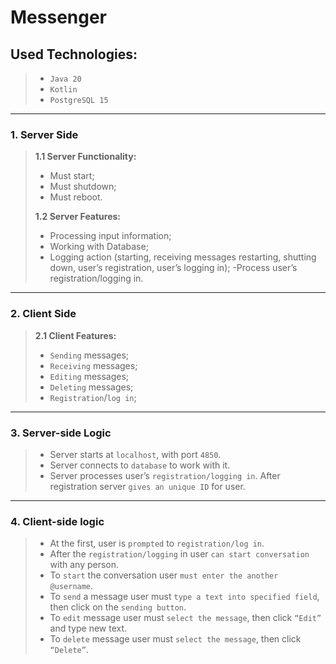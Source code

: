 # Messenger

## **Used Technologies:**
>
> - `Java 20`
> - `Kotlin`
> - `PostgreSQL 15`

---

### **1. Server Side**

> **1.1 Server Functionality:**
>
> - Must start;
> - Must shutdown;
> - Must reboot.
>
> **1.2 Server Features:**
>
> - Processing input information;
> - Working with Database;
> - Logging action (starting, receiving messages restarting, shutting down, user’s registration, user’s logging in);
> -Process user’s registration/logging in.

---

### **2. Client Side**

> **2.1 Client Features:**
>
> - `Sending` messages;
> - `Receiving` messages;
> - `Editing` messages;
> - `Deleting` messages;
> - `Registration`/`log in`;

---

### **3. Server-side Logic**

> - Server starts at `localhost`, with port `4850`.
> - Server connects to `database` to work with it.
> - Server processes user’s `registration/logging in`. After registration server `gives an unique ID` for user.

---

### **4. Client-side logic**

> - At the first, user is `prompted` to `registration/log in`.
> - After the `registration/logging` in user `can start conversation` with any person.
> - To `start` the conversation user `must enter the another @username`.
> - To `send` a message user must `type a text into specified field`, then click on the `sending button`.
> - To `edit` message user must `select the message`, then click `“Edit”` and type new text.
> - To `delete` message user must `select the message`, then click `“Delete”`.
